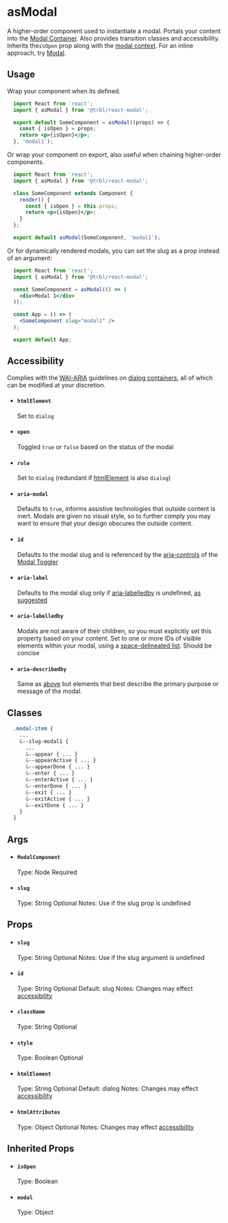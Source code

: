 # asModal

A higher-order component used to instantiate a modal. Portals your content into the [Modal Container](../ModalContainer/README.md). Also provides transition classes and accessibility. Inherits the`isOpen` prop along with the [modal context](../ModalProvider/README.md#provided-context). For an inline approach, try [Modal](../Modal/README.md).

## Usage

Wrap your component when its defined.

```jsx
  import React from 'react';
  import { asModal } from '@trbl/react-modal';

  export default SomeComponent = asModal((props) => {
    const { isOpen } = props;
    return <p>{isOpen}</p>;
  }, 'modal1');
```

Or wrap your component on export, also useful when chaining higher-order components.

```jsx
  import React from 'react';
  import { asModal } from '@trbl/react-modal';

  class SomeComponent extends Component {
    render() {
      const { isOpen } = this.props;
      return <p>{isOpen}</p>;
    }
  };

  export default asModal(SomeComponent, 'modal1');
```

Or for dynamically rendered modals, you can set the slug as a prop instead of an argument:

```jsx
  import React from 'react';
  import { asModal } from '@trbl/react-modal';

  const SomeComponent = asModal(() => (
    <div>Modal 1</div>
  ));

  const App = () => (
    <SomeComponent slug="modal1" />
  );

  export default App;
```

## Accessibility

Complies with the [WAI-ARIA](https://www.w3.org/WAI/intro/aria) guidelines on [dialog containers](https://www.w3.org/TR/wai-aria-practices/#dialog_roles_states_props), all of which can be modified at your discretion.

- #### `htmlElement`
  Set to `dialog`

- #### `open`
  Toggled `true` or `false` based on the status of the modal

- #### `role`
  Set to `dialog` (redundant if [htmlElement](#htmlElement) is also `dialog`)

- #### `aria-modal`
  Defaults to `true`, informs assistive technologies that outside content is inert. Modals are given no visual style, so to further comply you may want to ensure that your design obscures the outside content.

- #### `id`
  Defaults to the modal slug and is referenced by the [aria-controls](../ModalToggler/README.md#aria-controls) of the [Modal Toggler](../ModalToggler/README.md)

- #### `aria-label`
  Defaults to the modal slug only if [aria-labelledby](#aria-labelledby) is undefined, [as suggested](https://www.w3.org/TR/wai-aria-1.1/#aria-labelledby)

- #### `aria-labelledby`
  Modals are not aware of their children, so you must explicitly set this property based on your content. Set to one or more IDs of visible elements within your modal, using a [space-delineated list](https://developer.mozilla.org/en-US/docs/Web/Accessibility/ARIA/ARIA_Techniques/Using_the_aria-labelledby_attribute). Should be concise

- #### `aria-describedby`
  Same as [above](#aria-labelledby) but elements that best describe the primary purpose or message of the modal.

## Classes

```scss
  .modal-item {
    ...
    &--slug-modal1 {
      ...
      &--appear { ... }
      &--appearActive { ... }
      &--appearDone { ... }
      &--enter { ... }
      &--enterActive { ... }
      &--enterDone { ... }
      &--exit { ... }
      &--exitActive { ... }
      &--exitDone { ... }
    }
  }
```

## Args

- #### `ModalComponent`
  Type: Node
  Required

- #### `slug`
  Type: String
  Optional
  Notes: Use if the slug prop is undefined

## Props

- #### `slug`
  Type: String
  Optional
  Notes: Use if the slug argument is undefined

- #### `id`
  Type: String
  Optional
  Default: slug
  Notes: Changes may effect [accessibility](#accessibility)

- #### `className`
  Type: String
  Optional

- #### `style`
  Type: Boolean
  Optional

- #### `htmlElement`
  Type: String
  Optional
  Default: dialog
  Notes: Changes may effect [accessibility](#accessibility)

- #### `htmlAttributes`
  Type: Object
  Optional
  Notes: Changes may effect [accessibility](#accessibility)

## Inherited Props

- #### `isOpen`
  Type: Boolean

- #### `modal`
  Type: Object
